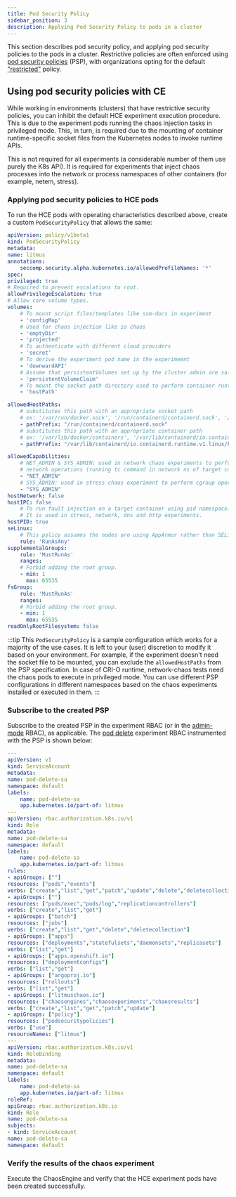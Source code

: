 ```yaml
---
title: Pod Security Policy
sidebar_position: 3
description: Applying Pod Security Policy to pods in a cluster 
---
```


This section describes pod security policy, and applying pod security policies to the pods in a cluster. 
Restrictive policies are often enforced using [pod security policies](https://kubernetes.io/docs/concepts/policy/pod-security-policy/) (PSP), with organizations opting for the default ["restricted"](https://kubernetes.io/docs/concepts/policy/pod-security-policy/#example-policies) policy. 

## Using pod security policies with CE

While working in environments (clusters) that have restrictive security policies, you can inhibit the default HCE experiment execution procedure. This is due to the experiment pods running the chaos injection tasks in privileged mode. This, in turn, is required due to the mounting of container runtime-specific socket files from the Kubernetes nodes to invoke runtime APIs.

This is not required for all experiments (a considerable number of them use purely the K8s API). It is required for experiments that inject chaos processes into the network or process namespaces of other containers (for example, netem, stress).

### Applying pod security policies to HCE pods

To run the HCE pods with operating characteristics described above, create a custom `PodSecurityPolicy` that allows the same: 

[embedmd]:# (https://raw.githubusercontent.com/harness/developer-hub/ed4773f7428e593c93a0cf7aa5a31e6e9c8128f8/docs/chaos-engineering/static/overview/manifest/psp/psp-litmus.yaml yaml)
```yaml
apiVersion: policy/v1beta1
kind: PodSecurityPolicy
metadata:
name: litmus
annotations:
    seccomp.security.alpha.kubernetes.io/allowedProfileNames: '*'
spec:
privileged: true
# Required to prevent escalations to root.
allowPrivilegeEscalation: true
# Allow core volume types.
volumes:
    # To mount script files/templates like ssm-docs in experiment
    - 'configMap'
    # Used for chaos injection like io chaos
    - 'emptyDir'
    - 'projected'
    # To authenticate with different cloud providers
    - 'secret'
    # To derive the experiment pod name in the experimemnt
    - 'downwardAPI'
    # Assume that persistentVolumes set up by the cluster admin are safe to use.
    - 'persistentVolumeClaim'
    # To mount the socket path directory used to perform container runtime operations
    - 'hostPath'

allowedHostPaths:
    # substitutes this path with an appropriate socket path
    # ex: '/var/run/docker.sock', '/run/containerd/containerd.sock', '/run/crio/crio.sock'
    - pathPrefix: "/run/containerd/containerd.sock"
    # substitutes this path with an appropriate container path
    # ex: '/var/lib/docker/containers', '/var/lib/containerd/io.containerd.runtime.v1.linux/k8s.io', '/var/lib/containers/storage/overlay/'
    - pathPrefix: "/var/lib/containerd/io.containerd.runtime.v1.linux/k8s.io"

allowedCapabilities:
    # NET_ADMIN & SYS_ADMIN: used in network chaos experiments to perform
    # network operations (running tc command in network ns of target container). 
    - "NET_ADMIN"
    # SYS_ADMIN: used in stress chaos experiment to perform cgroup operations.
    - "SYS_ADMIN"
hostNetwork: false
hostIPC: false
    # To run fault injection on a target container using pid namespace.
    # It is used in stress, network, dns and http experiments. 
hostPID: true
seLinux:
    # This policy assumes the nodes are using AppArmor rather than SELinux.
    rule: 'RunAsAny'
supplementalGroups:
    rule: 'MustRunAs'
    ranges:
    # Forbid adding the root group.
    - min: 1
      max: 65535
fsGroup:
    rule: 'MustRunAs'
    ranges:
    # Forbid adding the root group.
    - min: 1
      max: 65535
readOnlyRootFilesystem: false
```

:::tip
This `PodSecurityPolicy` is a sample configuration which works for a majority of the use cases. It is left to your (user) discretion to modify it based on your environment. For example, if the experiment doesn't need the socket file to be mounted, you can exclude the `allowedHostPaths` from the PSP specification. In case of CRI-O runtime, network-chaos tests need the chaos pods to execute in privileged mode. You can use different PSP configurations in different namespaces based on the chaos experiments installed or executed in them.
:::

### Subscribe to the created PSP
Subscribe to the created PSP in the experiment RBAC (or in the [admin-mode](https://v1-docs.litmuschaos.io/docs/admin-mode/#prepare-rbac-manifest) RBAC), as applicable. 
The [pod delete](../../chaos-faults/kubernetes/pod/pod-delete) experiment RBAC instrumented with the PSP is shown below:

[embedmd]:# (https://raw.githubusercontent.com/harness/developer-hub/ed4773f7428e593c93a0cf7aa5a31e6e9c8128f8/docs/chaos-engineering/static/overview/manifest/psp/rbac-psp.yaml yaml) 
```yaml
---
apiVersion: v1
kind: ServiceAccount
metadata:
name: pod-delete-sa
namespace: default
labels:
    name: pod-delete-sa
    app.kubernetes.io/part-of: litmus
---
apiVersion: rbac.authorization.k8s.io/v1
kind: Role
metadata:
name: pod-delete-sa
namespace: default
labels:
    name: pod-delete-sa
    app.kubernetes.io/part-of: litmus
rules:
- apiGroups: [""]
resources: ["pods","events"]
verbs: ["create","list","get","patch","update","delete","deletecollection"]
- apiGroups: [""]
resources: ["pods/exec","pods/log","replicationcontrollers"]
verbs: ["create","list","get"]
- apiGroups: ["batch"]
resources: ["jobs"]
verbs: ["create","list","get","delete","deletecollection"]
- apiGroups: ["apps"]
resources: ["deployments","statefulsets","daemonsets","replicasets"]
verbs: ["list","get"]
- apiGroups: ["apps.openshift.io"]
resources: ["deploymentconfigs"]
verbs: ["list","get"]
- apiGroups: ["argoproj.io"]
resources: ["rollouts"]
verbs: ["list","get"]
- apiGroups: ["litmuschaos.io"]
resources: ["chaosengines","chaosexperiments","chaosresults"]
verbs: ["create","list","get","patch","update"]
- apiGroups: ["policy"]
resources: ["podsecuritypolicies"]
verbs: ["use"]
resourceNames: ["litmus"] 
---
apiVersion: rbac.authorization.k8s.io/v1
kind: RoleBinding
metadata:
name: pod-delete-sa
namespace: default
labels:
    name: pod-delete-sa
    app.kubernetes.io/part-of: litmus
roleRef:
apiGroup: rbac.authorization.k8s.io
kind: Role
name: pod-delete-sa
subjects:
- kind: ServiceAccount
name: pod-delete-sa
namespace: default
```

### Verify the results of the chaos experiment
Execute the ChaosEngine and verify that the HCE experiment pods have been created successfully.
